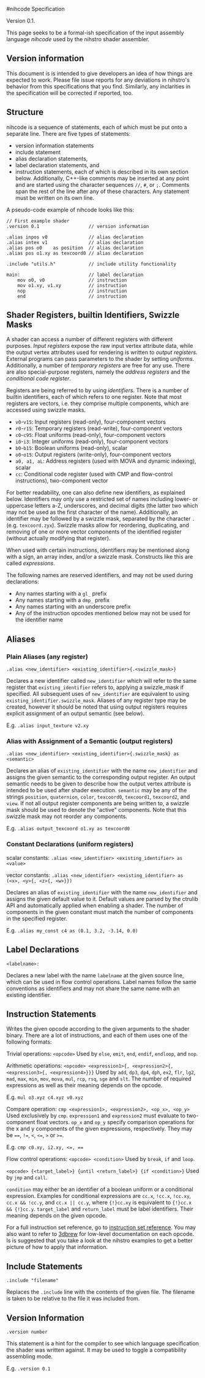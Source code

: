 #nihcode Specification

Version 0.1.

This page seeks to be a formal-ish specification of the input assembly language *nihcode* used by the nihstro shader assembler.

## Version information
This document is is intended to give developers an idea of how things are expected to work. Please file issue reports for any deviations in nihstro's behavior from this specifications that you find. Similarly, any inclarities in the specification will be corrected if reported, too.

## Structure
nihcode is a sequence of statements, each of which must be put onto a separate line. There are five types of statements:
* version information statements
* include statement
* alias declaration statements,
* label declaration statements, and
* instruction statements,
each of which is described in its own section below. Additionally, C++-like comments may be inserted at any point and are started using the character sequences `//`, `#`, or `;`. Comments span the rest of the line after any of these characters. Any statement must be written on its own line.

A pseudo-code example of nihcode looks like this:

    // First example shader
    .version 0.1                  // version information
    
    .alias inpos v0               // alias declaration
    .alias intex v1               // alias declaration
    .alias pos o0    as position  // alias declaration
    .alias pos o1.xy as texcoord0 // alias declaration

    .include "utils.h"            // include utility functionality

    main:                         // label declaration
        mov o0, v0                // instruction
        mov o1.xy, v1.xy          // instruction
        nop                       // instruction
        end                       // instruction


## Shader Registers, builtin Identifiers, Swizzle Masks
A shader can access a number of different registers with different purposes. *Input registers* expose the raw input vertex attribute data, while the output vertex attributes used for rendering is written to *output registers*. External programs can pass parameters to the shader by setting *uniforms*. Additionally, a number of *temporary registers* are free for any use. There are also special-purpose registers, namely the *address registers* and the *conditional code register*.

Registers are being referred to by using *identifiers*. There is a number of builtin identifiers, each of which refers to one register. Note that most registers are vectors, i.e. they comprise multiple components, which are accessed using swizzle masks.
* `v0`-`v15`: Input registers (read-only), four-component vectors
* `r0`-`r15`: Temporary registers (read-write), four-component vectors
* `c0`-`c95`: Float uniforms (read-only), four-component vectors
* `i0`-`i3`:  Integer uniforms (read-only), four-component vectors
* `b0`-`b15`: Boolean uniforms (read-only), scalar
* `o0`-`o15`: Output registers (write-only), four-component vectors
* `a0, a1, aL`: Address registers (used with MOVA and dynamic indexing), scalar
* `cc`: Conditional code register (used with CMP and flow-control instructions), two-component vector

For better readability, one can also define new identifiers, as explained below. Identifiers may only use a restricted set of names including lower- or uppercase letters a-Z, underscores, and decimal digits (the latter two which may not be used as the first character of the name). Additionally, an identifier may be followed by a swizzle mask, separated by the character `.` (e.g. `texcoord.zyx`). Swizzle masks allow for reordering, duplicating, and removing of one or more vector components of the identified register (without actually modifying that register).

When used with certain instructions, identifiers may be mentioned along with a sign, an array index, and/or a swizzle mask. Constructs like this are called *expressions*.

The following names are reserved identifiers, and may not be used during declarations:
* Any names starting with a `gl_` prefix
* Any names starting with a `dmp_` prefix
* Any names starting with an underscore prefix
* Any of the instruction opcodes mentioned below may not be used for the identifier name

## Aliases
### Plain Aliases (any register)
`.alias <new_identifier> <existing_identifier>{.<swizzle_mask>}`

Declares a new identifier called `new_identifier` which will refer to the same register that `existing_identifier` refers to, applying a swizzle_mask if specified. All subsequent uses of `new_identifier` are equivalent to using `existing_identifier.swizzle_mask`. Aliases of any register type may be created, however it should be noted that using output registers requires explicit assignment of an output semantic (see below).

E.g. `.alias input_texture v2.xy`

### Alias with Assignment of a Semantic (output registers)
`.alias <new_identifier> <existing_identifier>{.swizzle_mask} as <semantic>`

Declares an alias of `existing_identifier` with the name `new_identifier` and assigns the given semantic to the corresponding output register. An output semantic needs to be given to describe how the output vertex attribute is intended to be used after shader execution. `semantic` may be any of the strings `position`, `quaternion`, `color`, `texcoord0`, `texcoord1`, `texcoord2`, and `view`. If not all output register components are being written to, a swizzle mask should be used to denote the "active" components. Note that this swizzle mask may not reorder any components.

E.g. `.alias output_texcoord o1.xy as texcoord0`

### Constant Declarations (uniform registers)
scalar constants: `.alias <new_identifier> <existing_identifier> as <value>`

vector constants: `.alias <new_identifier> <existing_identifier> as (<x>, <y>{, <z>{, <w>}})`

Declares an alias of `existing_identifier` with the name `new_identifier` and assigns the given default value to it. Default values are parsed by the ctrulib API and automatically applied when enabling a shader. The number of components in the given constant must match the number of components in the specified register.

E.g. `.alias my_const c4 as (0.1, 3.2, -3.14, 0.0)`

## Label Declarations
`<labelname>:`

Declares a new label with the name `labelname` at the given source line, which can be used in flow control operations. Label names follow the same conventions as identifiers and may not share the same name with an existing identifier.

## Instruction Statements
Writes the given opcode according to the given arguments to the shader binary. There are a lot of instructions, and each of them uses one of the following formats:

Trivial operations:
`<opcode>`
Used by `else`, `emit`, `end`, `endif`, `endloop`, and `nop`.

Arithmetic operations:
`<opcode> <expression1>{, <expression2>{, <expression3>{, <expression4>}}}`
Used by `add`, `dp3`, `dp4`, `dph`, `ex2`, `flr`, `lg2`, `mad`, `max`, `min`, `mov`, `mova`, `mul`, `rcp`, `rsq`, `sge` and `slt`. The number of required expressions as well as their meaning depends on the opcode.

E.g. `mul o3.xyz c4.xyz v0.xyz`

Compare operation:
`cmp <expression1>, <expression2>, <op_x>, <op_y>`
Used exclusively by `cmp`. `expression1` and `expression2` must evaluate to two-component float vectors. `op_x` and `op_y` specify comparison operations for the x and y components of the given expressions, respectively. They may be `==`, `!=`, `<`, `<=`, `>` or `>=`.

E.g. `cmp c0.xy, i2.xy, <=, ==`

Flow control operations:
`<opcode> <condition>`
Used by `break`, `if` and `loop`.

`<opcode> {<target_label>} {until <return_label>} {if <condition>}`
Used by `jmp` and `call`.

 `condition` may either be an identifier of a boolean uniform or a conditional expression. Examples for conditional expressions are `cc.x`, `!cc.x`, `!cc.xy`, `cc.x && !cc.y`, and `cc.x || cc.y`, where `{!}cc.xy` is equivalent to `{!}cc.x && {!}cc.y`. `target_label` and `return_label` must be label identifiers. Their meaning depends on the given opcode.

For a full instruction set reference, go to [instruction set reference](instruction_set.md). You may also want to refer to [3dbrew](http://3dbrew.org/wiki/Shader_Instruction_Set) for low-level documentation on each opcode. Is is suggested that you take a look at the nihstro examples to get a better picture of how to apply that information.

## Include Statements
`.include "filename"`

Replaces the `.include` line with the contents of the given file. The filename is taken to be relative to the file it was included from.

## Version Information
`.version number`

This statement is a hint for the compiler to see which language specification the shader was written against. It may be used to toggle a compatibility assembling mode.

E.g. `.version 0.1`
